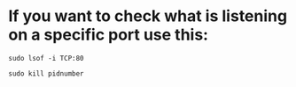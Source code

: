 # If you want to check what is listening on a specific port use this:

```shell
sudo lsof -i TCP:80
```

```shell
sudo kill pidnumber
```